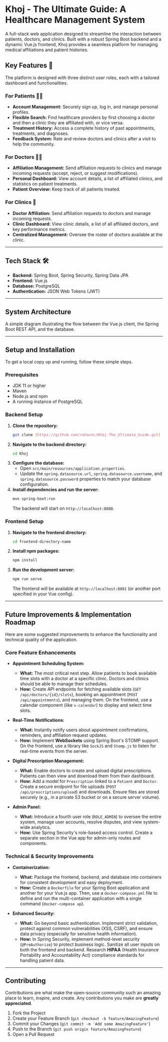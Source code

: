 # Khoj - The Ultimate Guide: A Healthcare Management System

A full-stack web application designed to streamline the interaction between patients, doctors, and clinics. Built with a robust Spring Boot backend and a dynamic Vue.js frontend, Khoj provides a seamless platform for managing medical affiliations and patient histories.

## Key Features 🚀

The platform is designed with three distinct user roles, each with a tailored dashboard and functionalities.

### For Patients 🧑‍⚕️

  * **Account Management:** Securely sign up, log in, and manage personal profiles.
  * **Flexible Search:** Find healthcare providers by first choosing a doctor and then a clinic they are affiliated with, or vice versa.
  * **Treatment History:** Access a complete history of past appointments, treatments, and diagnoses.
  * **Feedback System:** Rate and review doctors and clinics after a visit to help the community.

### For Doctors 👨‍⚕️

  * **Affiliation Management:** Send affiliation requests to clinics and manage incoming requests (accept, reject, or suggest modifications).
  * **Personal Dashboard:** View account details, a list of affiliated clinics, and statistics on patient treatments.
  * **Patient Overview:** Keep track of all patients treated.

### For Clinics 🏥

  * **Doctor Affiliation:** Send affiliation requests to doctors and manage incoming requests.
  * **Clinic Dashboard:** View clinic details, a list of all affiliated doctors, and key performance metrics.
  * **Centralized Management:** Oversee the roster of doctors available at the clinic.

-----

## Tech Stack 🛠️

  * **Backend:** Spring Boot, Spring Security, Spring Data JPA
  * **Frontend:** Vue.js
  * **Database:** PostgreSQL
  * **Authentication:** JSON Web Tokens (JWT)

-----

## System Architecture

A simple diagram illustrating the flow between the Vue.js client, the Spring Boot REST API, and the database.

-----

## Setup and Installation

To get a local copy up and running, follow these simple steps.

### Prerequisites

  * JDK 11 or higher
  * Maven
  * Node.js and npm
  * A running instance of PostgreSQL

### Backend Setup

1.  **Clone the repository:**
    ```bash
    git clone [https://github.com/rohannc/Khoj-The_Ultimate_Guide.git]
    ```
2.  **Navigate to the backend directory:**
    ```bash
    cd Khoj
    ```
3.  **Configure the database:**
      * Open `src/main/resources/application.properties`.
      * Update the `spring.datasource.url`, `spring.datasource.username`, and `spring.datasource.password` properties to match your database configuration.
4.  **Install dependencies and run the server:**
    ```bash
    mvn spring-boot:run
    ```
    The backend will start on `http://localhost:8080`.

### Frontend Setup

1.  **Navigate to the frontend directory:**
    ```bash
    cd frontend-directory-name
    ```
2.  **Install npm packages:**
    ```bash
    npm install
    ```
3.  **Run the development server:**
    ```bash
    npm run serve
    ```
    The frontend will be available at `http://localhost:8081` (or another port specified in your Vue config).

-----

## Future Improvements & Implementation Roadmap

Here are some suggested improvements to enhance the functionality and technical quality of the application.

### Core Feature Enhancements

  * **Appointment Scheduling System:**

      * **What:** The most critical next step. Allow patients to book available time slots with a doctor at a specific clinic. Doctors and clinics should be able to manage their schedules.
      * **How:** Create API endpoints for fetching available slots (`GET /api/doctors/{id}/slots`), booking an appointment (`POST /api/appointments`), and managing them. On the frontend, use a calendar component (like `v-calendar`) to display and select time slots.

  * **Real-Time Notifications:**

      * **What:** Instantly notify users about appointment confirmations, reminders, and affiliation request updates.
      * **How:** Implement **WebSockets** using Spring Boot's STOMP support. On the frontend, use a library like `SockJS` and `Stomp.js` to listen for real-time events from the server.

  * **Digital Prescription Management:**

      * **What:** Enable doctors to create and upload digital prescriptions. Patients can then view and download them from their dashboard.
      * **How:** Add a model for `Prescription` linked to a `Patient` and `Doctor`. Create a secure endpoint for file uploads (`POST /api/prescriptions/upload`) and downloads. Ensure files are stored securely (e.g., in a private S3 bucket or on a secure server volume).

  * **Admin Panel:**

      * **What:** Introduce a fourth user role (`ROLE_ADMIN`) to oversee the entire system, manage user accounts, resolve disputes, and view system-wide analytics.
      * **How:** Use Spring Security's role-based access control. Create a separate section in the Vue app for admin-only routes and components.

### Technical & Security Improvements

  * **Containerization:**

      * **What:** Package the frontend, backend, and database into containers for consistent development and easy deployment.
      * **How:** Create a `Dockerfile` for your Spring Boot application and another for your Vue.js app. Then, use a `docker-compose.yml` file to define and run the multi-container application with a single command (`docker-compose up`).

  * **Enhanced Security:**

      * **What:** Go beyond basic authentication. Implement strict validation, protect against common vulnerabilities (XSS, CSRF), and ensure data privacy (especially for sensitive health information).
      * **How:** In Spring Security, implement method-level security (`@PreAuthorize`) to protect business logic. Sanitize all user inputs on both the frontend and backend. Research **HIPAA** (Health Insurance Portability and Accountability Act) compliance standards for handling patient data.

-----

## Contributing

Contributions are what make the open-source community such an amazing place to learn, inspire, and create. Any contributions you make are **greatly appreciated**.

1.  Fork the Project
2.  Create your Feature Branch (`git checkout -b feature/AmazingFeature`)
3.  Commit your Changes (`git commit -m 'Add some AmazingFeature'`)
4.  Push to the Branch (`git push origin feature/AmazingFeature`)
5.  Open a Pull Request
